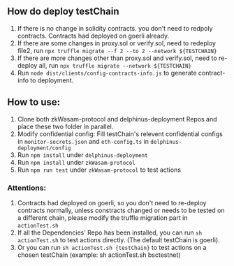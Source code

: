 ## How do deploy testChain
1. If there is no change in solidity contracts. you don't need to redpoly contracts. Contracts had deployed on goerli already.
2. If there are some changes in proxy.sol or verify.sol, need to redeploy file2, run `npx truffle migrate --f 2 --to 2 --network ${TESTCHAIN}`
3. If there are more changes other than proxy.sol and verify.sol, need to re-deploy all, run `npx truffle migrate --network ${TESTCHAIN}`
4. Run `node dist/clients/config-contracts-info.js` to generate contract-info to deployment.

## How to use:
1. Clone both zkWasam-protocol and delphinus-deployment Repos and place these two folder in parallel.
2. Modify confidential config: Fill testChain's relevent confidential configs in `monitor-secrets.json` and `eth-config.ts` in `delphinus-deployment/config`
3. Run `npm install` under `delphinus-deployment`
3. Run `npm install` under `zkWasam-protocol`
4. Run `npm run test` under `zkWasam-protocol` to test actions

### Attentions:
1. Contracts had deployed on goerli, so you don't need to re-deploy contracts normally, unless constracts changed or needs to be tested on a different chain, please modify the truffle migration part in `actionTest.sh`
2. If all the Dependencies' Repo has been  installed, you can run `sh actionTest.sh` to test actions directly. (The default testChain is goerli).
2. Or you can run `sh actionTest.sh {testChain}` to test actions on a chosen testChain (example: sh actionTest.sh bsctestnet)
